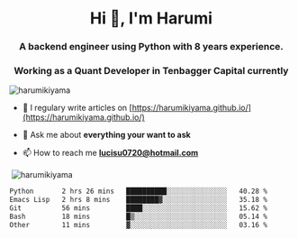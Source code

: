 <h1 align="center">Hi 👋, I'm Harumi</h1>
<h3 align="center">A backend engineer using <b>Python</b> with 8 years experience.</h3>
<h3 align="center">Working as a Quant Developer in <b>Tenbagger Capital</b> currently</h3>

<p align="left"> <img src="https://komarev.com/ghpvc/?username=harumikiyama" alt="harumikiyama" /> </p>


- 📝 I regulary write articles on [https://harumikiyama.github.io/](https://harumikiyama.github.io/)

- 💬 Ask me about **everything your want to ask**

- 📫 How to reach me **lucisu0720@hotmail.com**

<p>&nbsp;<img align="center" src="https://github-readme-stats.vercel.app/api?username=harumikiyama&show_icons=true" alt="harumikiyama" /></p>


<!--START_SECTION:waka-->

```txt
Python       2 hrs 26 mins   ██████████░░░░░░░░░░░░░░░   40.28 %
Emacs Lisp   2 hrs 8 mins    ████████▓░░░░░░░░░░░░░░░░   35.18 %
Git          56 mins         ████░░░░░░░░░░░░░░░░░░░░░   15.62 %
Bash         18 mins         █▒░░░░░░░░░░░░░░░░░░░░░░░   05.14 %
Other        11 mins         ▓░░░░░░░░░░░░░░░░░░░░░░░░   03.16 %
```

<!--END_SECTION:waka-->
